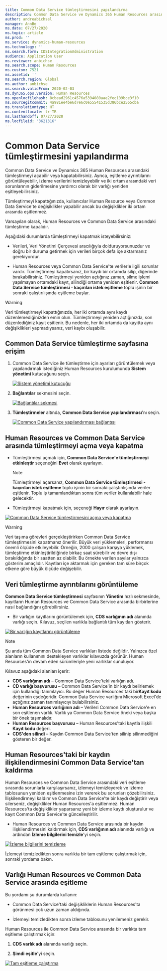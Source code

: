 ```yaml
---
title: Common Data Service tümleştirmesini yapılandırma
description: Common Data Service ve Dynamics 365 Human Resources arasındaki tümleştirmeyi açabilir veya kapatabilirsiniz. Ayrıca, eşitleme ayrıntılarını görüntüleyebilir, izleme verilerini temizleyebilir ve iki ortam arasındaki veri sorunlarının giderilmesine yardımcı olarak bir varlığı yeniden eşitleyebilirsiniz.
author: andreabichsel
manager: AnnBe
ms.date: 07/27/2020
ms.topic: article
ms.prod: ''
ms.service: dynamics-human-resources
ms.technology: ''
ms.search.form: CDSIntegrationAdministration
audience: Application User
ms.reviewer: anbichse
ms.search.scope: Human Resources
ms.custom: 7521
ms.assetid: ''
ms.search.region: Global
ms.author: anbichse
ms.search.validFrom: 2020-02-03
ms.dyn365.ops.version: Human Resources
ms.openlocfilehash: 8cbead2961c4576a5394080aae2fec109bce3f10
ms.sourcegitcommit: 4a981ee4be6d7e6c0e55541535d386bce2565cba
ms.translationtype: HT
ms.contentlocale: tr-TR
ms.lasthandoff: 07/27/2020
ms.locfileid: "3621316"
---
```

# <a name="configure-common-data-service-integration"></a>Common Data Service tümleştirmesini yapılandırma

Common Data Service ve Dynamics 365 Human Resources arasındaki tümleştirmeyi açabilir veya kapatabilirsiniz. Ayrıca, eşitleme ayrıntılarını görüntüleyebilir, izleme verilerini temizleyebilir ve iki ortam arasındaki veri sorunlarının giderilmesine yardımcı olarak bir varlığı yeniden eşitleyebilirsiniz.

Tümleştirmeyi kapattığınızda, kullanıcılar Human Resource veya Common Data Service'te değişiklikler yapabilir ancak bu değişiklikler iki ortam arasında eşitlenmez.

Varsayılan olarak, Human Resources ve Common Data Service arasındaki tümleştirme kapalıdır.

Aşağıdaki durumlarda tümleştirmeyi kapatmak isteyebilirsiniz:

- Verileri, Veri Yönetimi Çerçevesi aracılığıyla dolduruyorsunuzdur ve doğru bir duruma getirmek için verileri birçok defa içe aktarmanız gerekiyordur.

- Human Resources veya Common Data Service'te verilerle ilgili sorunlar vardır. Tümleştirmeyi kapatırsanız, bir kaydı bir ortamda silip, diğerinde bırakabilirsiniz. Tümleştirmeyi yeniden açtığınız zaman, silme işlemi yapılmayan ortamdaki kayıt, silindiği ortama yeniden eşitlenir. **Common Data Service tümleştirmesi - kaçırılan istek eşitleme** toplu işinin bir sonraki çalıştırılışında eşitleme başlar.

> [!WARNING]
> Veri tümleştirmeyi kapattığınızda, her iki ortamda aynı kaydı düzenlemediğinizden emin olun. Tümleştirmeyi yeniden açtığınızda, son düzenlediğiniz kayıt eşitlenir. Bu nedenle, her iki ortamda da kayıtta aynı değişiklikleri yapmadıysanız, veri kaybı oluşabilir.

## <a name="access-the-common-data-service-integration-page"></a>Common Data Service tümleştirme sayfasına erişim

1. Common Data Service ile tümleştirme için ayarları görüntülemek veya yapılandırmak istediğiniz Human Resources kurulumunda **Sistem yönetimi** kutucuğunu seçin.

    [![Sistem yönetimi kutucuğu](./media/hr-select-system-administration.png)](./media/hr-select-system-administration.png)

2. **Bağlantılar** sekmesini seçin.

    [![Bağlantılar sekmesi](./media/hr-system-administration-links.png)](./media/hr-system-administration-links.png)

3. **Tümleştirmeler** altında, **Common Data Service yapılandırması**'nı seçin.

    [![Common Data Service yapılandırması bağlantısı](./media/hr-select-common-data-service-configuration.png)](./media/hr-select-common-data-service-configuration.png)

## <a name="turn-data-integration-between-human-resources-and-common-data-service-on-or-off"></a>Human Resources ve Common Data Service arasında tümleştirmeyi açma veya kapatma

- Tümleştirmeyi açmak için, **Common Data Service'e tümleştirmeyi etkinleştir** seçeneğini **Evet** olarak ayarlayın.

    > [!NOTE]
    > Tümleştirmeyi açarsanız, **Common Data Service tümleştirmesi - kaçırılan istek eşitleme** toplu işinin bir sonraki çalıştırılışında veriler eşitlenir. Toplu iş tamamlandıktan sonra tüm veriler kullanılabilir hale gelecektir.

- Tümleştirmeyi kapatmak için, seçeneği **Hayır** olarak ayarlayın.

[![Common Data Service tümleştirmesini açma veya kapatma](./media/hr-enable-or-disable-common-data-service-integration.png)](./media/hr-enable-or-disable-common-data-service-integration.png)

> [!WARNING]
> Veri taşıma görevleri gerçekleştirirken Common Data Service tümleştirmesini kapatmanız önerilir. Büyük veri yüklemeleri, performansı önemli ölçüde etkileyebilir. Örneğin, 2000 çalışan karşıya yüklemek, tümleştirme etkinleştirildiğinde birkaç saat sürebilir ve devre dışı bırakıldığında bir saatten az olabilir. Bu örnekte verilen sayılar yalnızca gösterim amaçlıdır. Kayıtları içe aktarmak için gereken tam süre birçok etkene göre büyük ölçüde değişebilir.

## <a name="view-data-integration-details"></a>Veri tümleştirme ayrıntılarını görüntüleme

**Common Data Service tümleştirmesi** sayfasının **Yönetim** hızlı sekmesinde, kayıtların Human Resources ve Common Data Service arasında birbirlerine nasıl bağlandığını görebilirsiniz.

- Bir varlığın kayıtlarını görüntülemek için, **CDS varlığının adı** alanında varlığı seçin. Kılavuz, seçilen varlıkla bağlantılı tüm kayıtları gösterir.

[![Bir varlığın kayıtlarını görüntüleme](./media/hr-common-data-service-configuration-view-entity.png)](./media/hr-common-data-service-configuration-view-entity.png)

> [!NOTE]
> Şu anda tüm Common Data Service varlıkları listede değildir. Yalnızca özel alanların kullanımını destekleyen varlıklar kılavuzda görünür. Human Resources'ın devam eden sürümleriyle yeni varlıklar sunuluyor.

Kılavuz aşağıdaki alanları içerir:

- **CDS varlığının adı** – Common Data Service'teki varlığın adı.
- **CD varlığı başvurusu** – Common Data Service'in bir kaydı belirlemek için kullandığı tanımlayıcı. Bu değer Human Resources'taki bir**Kayıt kodu** değerinin eşdeğeridir. Common Data Service varlığını Microsoft Excel'de açtığınız zaman tanımlayıcıyı bulabilirsiniz.
- **Human Resources varlığının adı** – Verileri Common Data Service'e en son eşitlenen varlık. Varlık ya Common Data Service öneki veya başka bir önek taşımalıdır.
- **Human Resources başvurusu** – Human Resources'taki kayıtla ilişkili **Kayıt kodu** değeri.
- **CDS'den silindi** – Kaydın Common Data Service'ten silinip silinmediğini gösteren bir değer.

## <a name="remove-the-association-of-a-record-in-human-resources-from-common-data-service"></a>Human Resources'taki bir kaydın ilişkilendirmesini Common Data Service'tan kaldırma

Human Resources ve Common Data Service arasındaki veri eşitleme sırasında sorunlarla karşılaşırsanız, izlemeyi temizleyerek ve izleme tablosunun yeniden eşitlenmesine izin vererek bu sorunları çözebilirsiniz. İlişkilendirmeyi kaldırır ve Common Data Service'te bir kaydı değiştirir veya silerseniz, değişiklikler Human Resources'a eşitlenmez. Human Resources'ta değişiklikler yaparsanız yeni bir izleme kaydı oluşturulur ve kayıt Common Data Service'te güncelleştirilir.

- Human Resources ve Common Data Service arasında bir kaydın ilişkilendirmesini kaldırmak için, **CDS varlığının adı** alanında varlığı ve ardından **İzleme bilgilerini temizle**'yi seçin.

[![İzleme bilgilerini temizleme](./media/hr-common-data-service-configuration-clear-tracking.png)](./media/hr-common-data-service-configuration-clear-tracking.png)

İzlemeyi temizledikten sonra varlıkta bir tam eşitleme çalıştırmak için, sonraki yordama bakın.

## <a name="sync-an-entity-between-human-resources-and-common-data-service"></a>Varlığı Human Resources ve Common Data Service arasında eşitleme

Bu yordamı şu durumlarda kullanın:

- Common Data Service'taki değişikliklerin Human Resources'ta görünmesi çok uzun zaman aldığında.

- İzlemeyi temizledikten sonra izleme tablosunu yenilemeniz gerekir.

Human Resources ile Common Data Service arasında bir varlıkta tam eşitleme çalıştırmak için:

1. **CDS varlık adı** alanında varlığı seçin.

2. **Şimdi eşitle**'yi seçin.

[![Tam eşitleme çalıştırma](./media/hr-common-data-service-configuration-sync-now.png)](./media/hr-common-data-service-configuration-sync-now.png)


